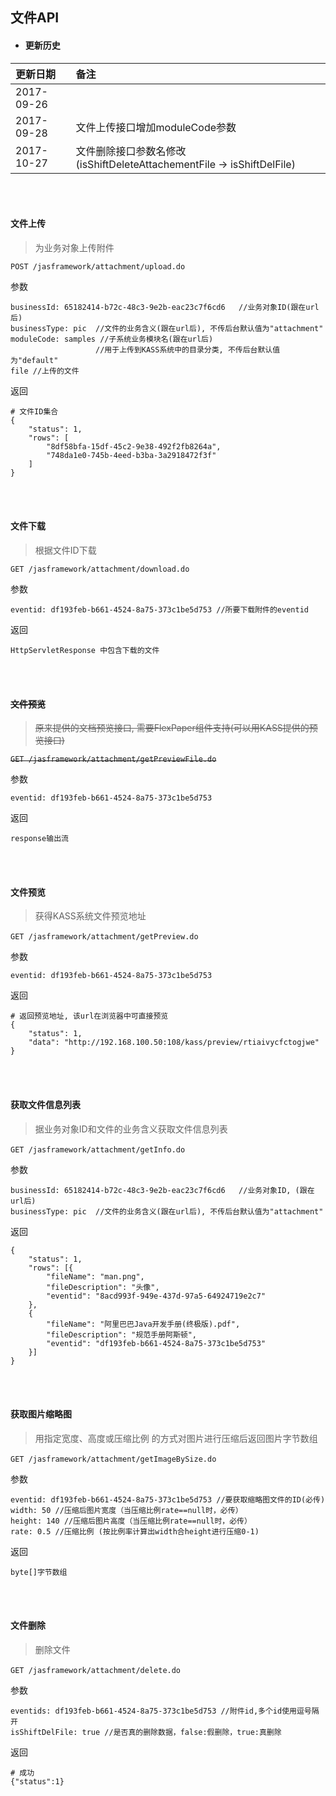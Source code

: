 

## 文件API



* #### 更新历史

| 更新日期       | 备注                                       |
| :--------- | :--------------------------------------- |
| 2017-09-26 |                                          |
| 2017-09-28 | 文件上传接口增加moduleCode参数                     |
| 2017-10-27 | 文件删除接口参数名修改(isShiftDeleteAttachementFile -> isShiftDelFile) |

<br><br>



#### **文件上传**

> 为业务对象上传附件

```POST /jasframework/attachment/upload.do```

参数

```
businessId: 65182414-b72c-48c3-9e2b-eac23c7f6cd6   //业务对象ID(跟在url后)
businessType: pic  //文件的业务含义(跟在url后), 不传后台默认值为"attachment"
moduleCode: samples //子系统业务模块名(跟在url后)
				   //用于上传到KASS系统中的目录分类, 不传后台默认值为"default"
file //上传的文件
```
返回
```
# 文件ID集合
{
	"status": 1,
	"rows": [
		"8df58bfa-15df-45c2-9e38-492f2fb8264a",
		"748da1e0-745b-4eed-b3ba-3a2918472f3f"
	]
}
```

<br><br>

#### 文件下载

> 根据文件ID下载

```GET /jasframework/attachment/download.do ```

参数

```
eventid: df193feb-b661-4524-8a75-373c1be5d753 //所要下载附件的eventid
```

返回

```
HttpServletResponse 中包含下载的文件
```

<br><br>

#### ~~文件预览~~

> ~~原来提供的文档预览接口, 需要FlexPaper组件支持(可以用KASS提供的预览接口)~~

~~```GET /jasframework/attachment/getPreviewFile.do```~~

参数
```
eventid: df193feb-b661-4524-8a75-373c1be5d753 
```

返回

```
response输出流
```



<br><br>

#### 文件预览

> 获得KASS系统文件预览地址

​```GET /jasframework/attachment/getPreview.do``` 

参数

```
eventid: df193feb-b661-4524-8a75-373c1be5d753 
```

返回

```
# 返回预览地址, 该url在浏览器中可直接预览
{
	"status": 1,
	"data": "http://192.168.100.50:108/kass/preview/rtiaivycfctogjwe"
}
```


<br><br>



#### 获取文件信息列表

> 据业务对象ID和文件的业务含义获取文件信息列表

​```GET /jasframework/attachment/getInfo.do```

参数

```
businessId: 65182414-b72c-48c3-9e2b-eac23c7f6cd6   //业务对象ID, (跟在url后)
businessType: pic  //文件的业务含义(跟在url后), 不传后台默认值为"attachment"
```

返回

```
{
	"status": 1,
	"rows": [{
		"fileName": "man.png",
		"fileDescription": "头像",
		"eventid": "8acd993f-949e-437d-97a5-64924719e2c7"
	},
	{
		"fileName": "阿里巴巴Java开发手册(终极版).pdf",
		"fileDescription": "规范手册阿斯顿",
		"eventid": "df193feb-b661-4524-8a75-373c1be5d753"
	}]
}
```



<br><br>

#### 获取图片缩略图

> 用指定宽度、高度或压缩比例 的方式对图片进行压缩后返回图片字节数组

​```GET /jasframework/attachment/getImageBySize.do```

参数

```
eventid: df193feb-b661-4524-8a75-373c1be5d753 //要获取缩略图文件的ID(必传)
width: 50 //压缩后图片宽度（当压缩比例rate==null时，必传）
height: 140 //压缩后图片高度（当压缩比例rate==null时，必传）
rate: 0.5 //压缩比例 (按比例率计算出width合height进行压缩0-1)
```

返回

```
byte[]字节数组
```

<br><br>



#### 文件删除

> 删除文件

​```GET /jasframework/attachment/delete.do```

参数

```
eventids: df193feb-b661-4524-8a75-373c1be5d753 //附件id,多个id使用逗号隔开
isShiftDelFile: true //是否真的删除数据，false:假删除，true:真删除
```

返回

```
# 成功
{"status":1}
```




